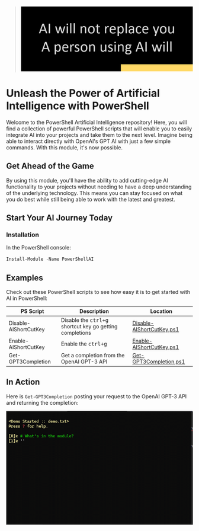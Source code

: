 >![](./media/AIReplace.png)

# Unleash the Power of Artificial Intelligence with PowerShell
Welcome to the PowerShell Artificial Intelligence repository! Here, you will find a collection of powerful PowerShell scripts that will enable you to easily integrate AI into your projects and take them to the next level. Imagine being able to interact directly with OpenAI's GPT AI with just a few simple commands. With this module, it's now possible.

## Get Ahead of the Game
By using this module, you'll have the ability to add cutting-edge AI functionality to your projects without needing to have a deep understanding of the underlying technology. This means you can stay focused on what you do best while still being able to work with the latest and greatest.

## Start Your AI Journey Today

### Installation

In the PowerShell console:

```powershell
Install-Module -Name PowerShellAI
```

## Examples
Check out these PowerShell scripts to see how easy it is to get started with AI in PowerShell:

|PS Script | Description | Location
|--|--|--|
| Disable-AIShortCutKey | Disable the <kbd>ctrl+g</kbd> shortcut key go getting completions | [Disable-AIShortCutKey.ps1](./Public/Disable-AIShortCutKey.ps1) |
| Enable-AIShortCutKey | Enable the <kbd>ctrl+g</kbd> | [Enable-AIShortCutKey.ps1](./Public/Enable-AIShortCutKey.ps1) |
| Get-GPT3Completion | Get a completion from the OpenAI GPT-3 API | [Get-GPT3Completion.ps1](./Public/Get-GPT3Completion.ps1)

## In Action

Here is `Get-GPT3Completion` posting your request to the OpenAI GPT-3 API and returning the completion:

![](./media/GPT3Completion.gif)
